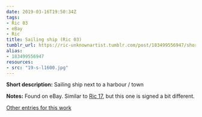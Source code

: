 ```yaml
---
date: 2019-03-16T19:50:34Z
tags:
- Ric 03
- eBay
- Ric
title: Sailing ship (Ric 03)
tumblr_url: https://ric-unknownartist.tumblr.com/post/183499556947/short-description-sailing-ship-next-to-a-harbour
alias:
- 183499556947
resources:
- src: "19-s-l1600.jpg"
---
```


**Short description:** Sailing ship next to a harbour / town

**Notes:** Found on eBay. Similar to [Ric 17](/tags/Ric-17), but this one is signed a bit different.

[Other entries for this work](/tags/Ric-03)
